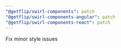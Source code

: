 ```yaml
---
"@getflip/swirl-components": patch
"@getflip/swirl-components-angular": patch
"@getflip/swirl-components-react": patch
---
```


Fix minor style issues
